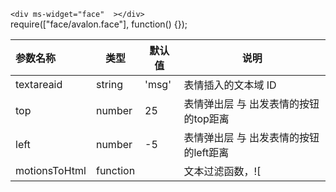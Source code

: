 `<div ms-widget="face"  ></div>`   
 require(["face/avalon.face"], function() {});

| 参数名称  |     类型|  默认值  |说明     |
| :--------  |  ------- | ------| -------- |
|textareaid| string| 'msg' | 表情插入的文本域 ID|
|top| number| 25| 表情弹出层 与 出发表情的按钮的top距离|
|left| number|-5| 表情弹出层 与 出发表情的按钮的left距离|
|motionsToHtml| function|| 文本过滤函数，![|]使用方法![36JI05R65S_71(HQZO08PDC](http://192.168.1.240/uploads/ranmufei/apps/75c2a5a8c8/36JI05R65S_71_HQZO08PDC.png)|